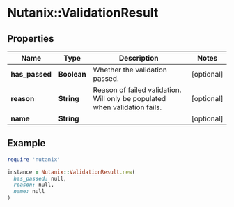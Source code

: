 # Nutanix::ValidationResult

## Properties

| Name | Type | Description | Notes |
| ---- | ---- | ----------- | ----- |
| **has_passed** | **Boolean** | Whether the validation passed. | [optional] |
| **reason** | **String** | Reason of failed validation. Will only be populated when validation fails.  | [optional] |
| **name** | **String** |  | [optional] |

## Example

```ruby
require 'nutanix'

instance = Nutanix::ValidationResult.new(
  has_passed: null,
  reason: null,
  name: null
)
```

